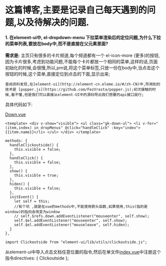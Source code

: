 <h1>这篇博客,主要是记录自己每天遇到的问题,以及待解决的问题.</h1>

<h4> 1. 在element-ui中, el-dropdown-menu 下拉菜单渲染后的定位问题,为什么下拉的菜单列表,要放在body中,而不是直接在父元素里面?</h4>

**需求是:**
主页只有很多的卡片频道,每个频道都有一个 el-icon-more (更多)的按钮,因为卡片很多,考虑到功能问题,不能每个卡片都放一个相同的菜单,这样的话,页面初始化的时候,会很慢,所以,pm说,将这个菜单标签,只放一份在body中,当点击这个按钮的时候,这个菜单,直接定位到点击的下面,显示出来;

    查阅资料发现,在[element-ui](http://element-cn.eleme.io/#/zh-CN)中,所用到的技术是 [popper.js](https://github.com/FezVrasta/popper.js);初次接触的时候,看不懂,但是我们可以直接从element-UI中的源码导出我们想要的api接口就行;

具体代码如下:

[Down.vue](https://github.com/GitHubGanKai/vue-project-demo/blob/master/src/components/cascader/Down.vue)

  `<template>
      <div v-show="visible">
       <ul class="gk-down-ul">
         <li v-for="(item,index) in dropMenus" @click="handleClick" :key="index">{{item.name}}</li>
       </ul>
      </div>
  </template>`

    methods: {
      handleClickoutside() {
        this.visible = false;
      },
      handleClick() {
        this.visible = false;
      },
      show() {
        this.visible = true;
      },
      hiden() {
        this.visible = false;
      },
      initEvent() {
        let self = this;
        //有个坑 ,就是在vue的methods中,不能使用箭头函数,如果使用,this(指的是window)的指向会改变为window
        // self.$refs.down.addEventListener("mouseenter", self.show);
        self.$el.addEventListener("mouseenter", self.show);
        self.$el.addEventListener("mouseleave", self.hiden);
      }
    },

    import Clickoutside from "element-ui/lib/utils/clickoutside.js";

从element-ui中导入点击文档任意位置的指令,然后在单文件[index.vue](https://github.com/GitHubGanKai/vue-project-demo/blob/master/src/components/cascader/index.vue)中注册这个指令directives: { Clickoutside };
